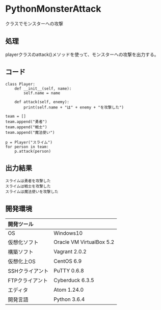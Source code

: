# PythonMonsterAttack
クラスでモンスターへの攻撃

## 処理
playerクラスのattack()メソッドを使って、モンスターへの攻撃を出力する。

## コード
```
class Player:
    def __init__(self, name):
        self.name = name

    def attack(self, enemy):
        print(self.name + "は" + enemy + "を攻撃した")

team = []
team.append("勇者")
team.append("戦士")
team.append("魔法使い")

p = Player("スライム")
for person in team:
    p.attack(person)
```

## 出力結果  
```
スライムは勇者を攻撃した
スライムは戦士を攻撃した
スライムは魔法使いを攻撃した
```
  
## 開発環境
| 開発ツール |  |
|:-|:-|
| OS | Windows10 |
| 仮想化ソフト | Oracle VM VirtualBox 5.2 |
| 構築ソフト | Vagrant 2.0.2 |
| 仮想化上OS | CentOS 6.9 |
| SSHクライアント | PuTTY 0.6.8 |
| FTPクライアント | Cyberduck 6.3.5 |
| エディタ | Atom 1.24.0 |
| 開発言語 | Python 3.6.4 |
